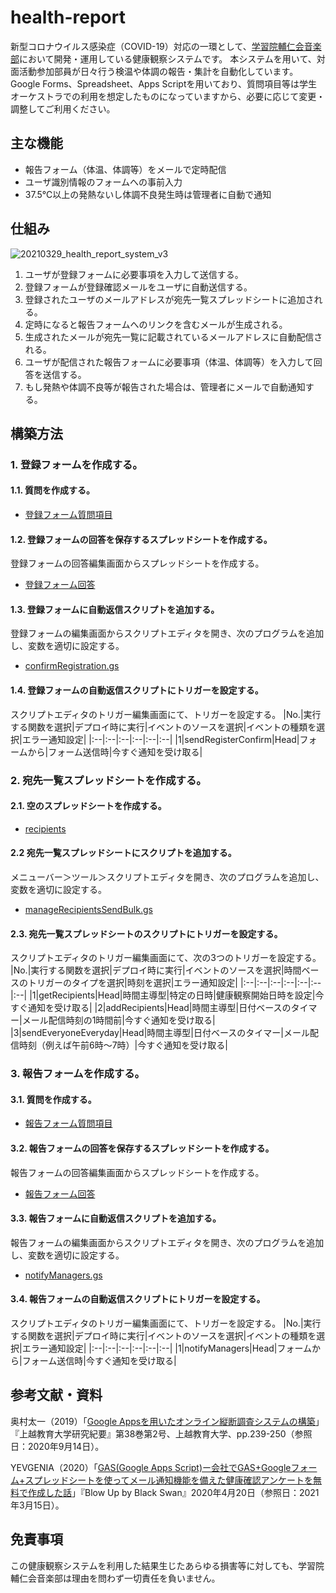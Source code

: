 # health-report
新型コロナウイルス感染症（COVID-19）対応の一環として、[学習院輔仁会音楽部](https://www.ongakubu.org)において開発・運用している健康観察システムです。
本システムを用いて、対面活動参加部員が日々行う検温や体調の報告・集計を自動化しています。
Google Forms、Spreadsheet、Apps Scriptを用いており、質問項目等は学生オーケストラでの利用を想定したものになっていますから、必要に応じて変更・調整してご利用ください。

## 主な機能
* 報告フォーム（体温、体調等）をメールで定時配信
* ユーザ識別情報のフォームへの事前入力
* 37.5℃以上の発熱ないし体調不良発生時は管理者に自動で通知

## 仕組み
![20210329_health_report_system_v3](https://user-images.githubusercontent.com/18068336/112787095-bae31000-9092-11eb-90c1-cdf4764f5e87.jpg)

1. ユーザが登録フォームに必要事項を入力して送信する。
2. 登録フォームが登録確認メールをユーザに自動送信する。
3. 登録されたユーザのメールアドレスが宛先一覧スプレッドシートに追加される。
4. 定時になると報告フォームへのリンクを含むメールが生成される。
5. 生成されたメールが宛先一覧に記載されているメールアドレスに自動配信される。
6. ユーザが配信された報告フォームに必要事項（体温、体調等）を入力して回答を送信する。
7. もし発熱や体調不良等が報告された場合は、管理者にメールで自動通知する。

## 構築方法
### 1. 登録フォームを作成する。
#### 1.1. 質問を作成する。
* [登録フォーム質問項目](https://github.com/ongakubu/health-report/blob/main/register_form/register_form_questions.md)
#### 1.2. 登録フォームの回答を保存するスプレッドシートを作成する。
登録フォームの回答編集画面からスプレッドシートを作成する。
* [登録フォーム回答](https://github.com/ongakubu/health-report/blob/main/register_form_answer/register_form_answer.md)
#### 1.3. 登録フォームに自動返信スクリプトを追加する。
登録フォームの編集画面からスクリプトエディタを開き、次のプログラムを追加し、変数を適切に設定する。
* [confirmRegistration.gs](https://github.com/ongakubu/health-report/blob/main/register_form/confirmRegisteration.gs)
#### 1.4. 登録フォームの自動返信スクリプトにトリガーを設定する。
スクリプトエディタのトリガー編集画面にて、トリガーを設定する。
|No.|実行する関数を選択|デプロイ時に実行|イベントのソースを選択|イベントの種類を選択|エラー通知設定|
|:--|:--|:--|:--|:--|:--|
|1|sendRegisterConfirm|Head|フォームから|フォーム送信時|今すぐ通知を受け取る|
### 2. 宛先一覧スプレッドシートを作成する。
#### 2.1. 空のスプレッドシートを作成する。
* [recipients](https://github.com/ongakubu/health-report/blob/main/recipients/recipients.md)
#### 2.2 宛先一覧スプレッドシートにスクリプトを追加する。
メニューバー＞ツール＞スクリプトエディタを開き、次のプログラムを追加し、変数を適切に設定する。
* [manageRecipientsSendBulk.gs](https://github.com/ongakubu/health-report/blob/main/recipients/manageRecipientsSendBulk.gs)
#### 2.3. 宛先一覧スプレッドシートのスクリプトにトリガーを設定する。
スクリプトエディタのトリガー編集画面にて、次の3つのトリガーを設定する。
|No.|実行する関数を選択|デプロイ時に実行|イベントのソースを選択|時間ベースのトリガーのタイプを選択|時刻を選択|エラー通知設定|
|:--|:--|:--|:--|:--|:--|:--|
|1|getRecipients|Head|時間主導型|特定の日時|健康観察開始日時を設定|今すぐ通知を受け取る|
|2|addRecipients|Head|時間主導型|日付ベースのタイマー|メール配信時刻の1時間前|今すぐ通知を受け取る|
|3|sendEveryoneEveryday|Head|時間主導型|日付ベースのタイマー|メール配信時刻（例えば午前6時〜7時）|今すぐ通知を受け取る|
### 3. 報告フォームを作成する。
#### 3.1. 質問を作成する。
* [報告フォーム質問項目](https://github.com/ongakubu/health-report/blob/main/report_form/report_from_questions.md)
#### 3.2. 報告フォームの回答を保存するスプレッドシートを作成する。
報告フォームの回答編集画面からスプレッドシートを作成する。
* [報告フォーム回答](https://github.com/ongakubu/health-report/blob/main/report_form_answer/report_form_answer.md)
#### 3.3. 報告フォームに自動返信スクリプトを追加する。
報告フォームの編集画面からスクリプトエディタを開き、次のプログラムを追加し、変数を適切に設定する。
* [notifyManagers.gs](https://github.com/ongakubu/health-report/blob/main/report_form/notifyManagers.gs)
#### 3.4. 報告フォームの自動返信スクリプトにトリガーを設定する。
スクリプトエディタのトリガー編集画面にて、トリガーを設定する。
|No.|実行する関数を選択|デプロイ時に実行|イベントのソースを選択|イベントの種類を選択|エラー通知設定|
|:--|:--|:--|:--|:--|:--|
|1|notifyManagers|Head|フォームから|フォーム送信時|今すぐ通知を受け取る|

## 参考文献・資料
奥村太一（2019）「[Google Appsを用いたオンライン縦断調査システムの構築](https://hdl.handle.net/10513/00007954)」『上越教育大学研究紀要』第38巻第2号、上越教育大学、pp.239-250（参照日：2020年9月14日）。

YEVGENIA（2020）「[GAS(Google Apps Script)ー会社でGAS+Googleフォーム+スプレッドシートを使ってメール通知機能を備えた健康確認アンケートを無料で作成した話](https://blowup-bbs.com/gas-googleform-spreadsheet-helthsheet/)」『Blow Up by Black Swan』2020年4月20日（参照日：2021年3月15日）。

## 免責事項
この健康観察システムを利用した結果生じたあらゆる損害等に対しても、学習院輔仁会音楽部は理由を問わず一切責任を負いません。
